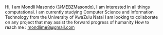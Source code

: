 Hi, I am Mondli Masondo (@MEBZMasondo), I am interested in all things computational.
I am currently studying Computer Science and Information Technology from the University of KwaZulu Natal
I am looking to collaborate on any project that may assist the forward progress of humanity
How to reach me : mondlime8@gmail.com

<!---
MEBZMasondo/MEBZMasondo is a ✨ special ✨ repository because its `README.md` (this file) appears on your GitHub profile.
You can click the Preview link to take a look at your changes.
--->
